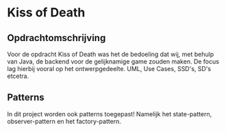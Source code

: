 Kiss of Death
=====
Opdrachtomschrijving
----------------------------

Voor de opdracht Kiss of Death was het de bedoeling dat wij, met behulp van Java, de backend voor de gelijknamige game zouden maken.
De focus lag hierbij vooral op het ontwerpgedeelte. UML, Use Cases, SSD's, SD's etcetra.

Patterns
----------------------------
In dit project worden ook patterns toegepast! Namelijk het state-pattern, observer-pattern en het factory-pattern.